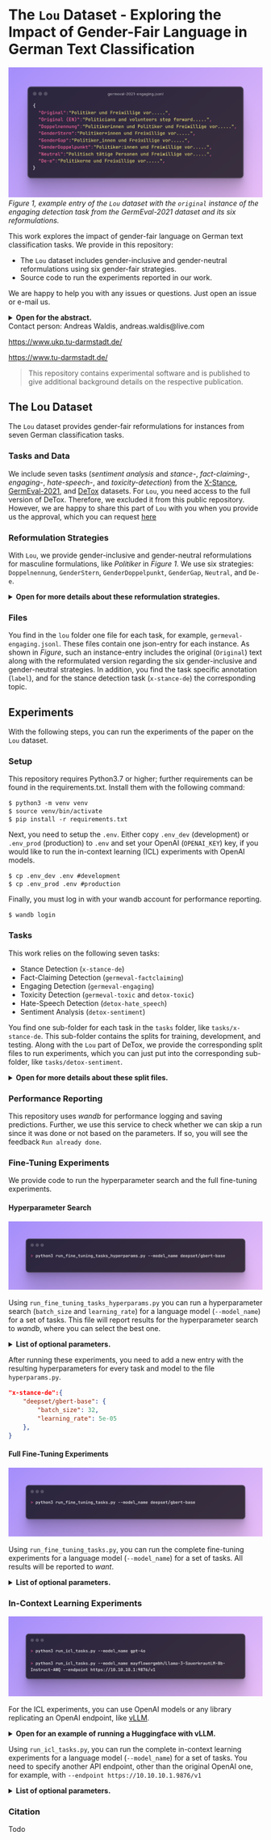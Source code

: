 # The `Lou` Dataset - Exploring the Impact of Gender-Fair Language in German Text Classification

![example](example_entry.png)
*Figure 1, example entry of the `Lou` dataset with the `original` instance of the engaging detection task from the GermEval-2021 dataset and its six reformulations.*

This work explores the impact of gender-fair language on German text classification tasks.
We provide in this repository:
* The `Lou` dataset includes gender-inclusive and gender-neutral reformulations using six gender-fair strategies.
* Source code to run the experiments reported in our work.

We are happy to help you with any issues or questions. Just open an issue or e-mail us.


<details>
<summary>
<strong>Open for the abstract.</strong>
</summary>

> Gender-fair language, an evolving linguistic variation in German, fosters inclusion by addressing all genders or using neutral forms. However, there is a notable lack of resources to assess the impact of this language shift on language models (LMs) might not been trained on examples of this variation. Addressing this gap, we present Lou, the first dataset providing high-quality reformulations for German text classification covering seven tasks, like stance detection and toxicity classification. We evaluate 16 mono- and multi-lingual LMs and find substantial label flips, reduced prediction certainty, and significantly altered attention patterns. However, existing evaluations remain valid, as LM rankings are consistent across original and reformulated instances. Our study provides initial insights into the impact of gender-fair language on classification for German. However, these findings are likely transferable to other languages, as we found consistent patterns in multi-lingual and English LMs.
</details>
Contact person: Andreas Waldis, andreas.waldis@live.com

https://www.ukp.tu-darmstadt.de/

https://www.tu-darmstadt.de/




> This repository contains experimental software and is published to give additional background details on the respective publication.


## The Lou Dataset

The `Lou` dataset provides gender-fair reformulations for instances from seven German classification tasks.

### Tasks and Data
We include seven tasks (*sentiment analysis* and *stance-*, *fact-claiming-*, *engaging-*, *hate-speech-*, and *toxicity-detection*) from the [X-Stance](https://huggingface.co/datasets/ZurichNLP/x_stance), [GermEval-2021](https://germeval2021toxic.github.io/SharedTask/), and [DeTox](https://github.com/hdaSprachtechnologie/detox) datasets.
For `Lou`, you need access to the full version of DeTox.
Therefore, we excluded it from this public repository.
However, we are happy to share this part of `Lou` with you when you provide us the approval, which you can request [here](https://github.com/hdaSprachtechnologie/detox)

### Reformulation Strategies
With `Lou`, we provide gender-inclusive and gender-neutral reformulations for masculine formulations, like *Politiker* in *Figure 1*.
We use six strategies: `Doppelnennung`, `GenderStern`, `GenderDoppelpunkt`, `GenderGap`, `Neutral`, and `De-e`.

<details>
<summary>
<strong>Open for more details about these reformulation strategies.</strong>
</summary>

* **Binary Gender Inclusion** (`Doppelnennung`) explicitly mentions the feminine and masculine but ignores others like agender.
  For example, *Politiker* (politician.MASC.PL) is transformed into *Politikerinnen und Politiker* (*politician.FEM.PL and politician.MASC.PL*).
* **All Gender Inclusion** explicitly addresses every gender, including agender, non-binary, or demi-gender, using a gender gap character pronounced with a small pause.
  We consider three commonly used strategies with different gender characters: `GenderStern` (\*), `GenderDoppelpunkt` (:), and  `GenderGap` (_).
  For example, *Politiker* (politician.MASC.PL) is turned into *Politiker*innen*, *Politiker:innen*, or *Politiker_innen* (*politician.FEM.MASC.NEUT.PL*).
* **Gender Neutralization** avoids naming a particular gender. For this strategy (`Neutral`), we use neutral terms like *ärztliche Fachperson* (*medical professional*).
* **Neosystem** (`De-e`) is a well-specified system that emerged from a significant [community-driven effort](https://geschlechtsneutral.net).
  This strategy uses a fourth gender, including new pronouns, articles, and suffixes to avoid naming a particular gender.
  For example, *Politiker* (*politician.MASC.PL*) is changed to *Politikerne* (*politician.FEM.MASC.NEUT.PL*).
</details>

### Files
You find in the `lou` folder one file for each task, for example, `germeval-engaging.jsonl`.
These files contain one json-entry for each instance. 
As shown in *Figure*, such an instance-entry includes the original (`Original`) text along with the reformulated version regarding the six gender-inclusive and gender-neutral strategies. 
In addition, you find the task specific annotation (`label`), and for the stance detection task (`x-stance-de`) the corresponding topic.

## Experiments
With the following steps, you can run the experiments of the paper on the `Lou` dataset.

### Setup
This repository requires Python3.7 or higher; further requirements can be found in the requirements.txt.
Install them with the following command:

```
$ python3 -m venv venv
$ source venv/bin/activate
$ pip install -r requirements.txt
```

Next, you need to setup the `.env`.
Either copy `.env_dev` (development) or `.env_prod` (production) to `.env` and set your OpenAI (`OPENAI_KEY`) key, if you would like to run the in-context learning (ICL) experiments with OpenAI models.

```
$ cp .env_dev .env #development
$ cp .env_prod .env #production
```

Finally, you must log in with your wandb account for performance reporting.

```
$ wandb login
```


### Tasks

This work relies on the following seven tasks:
*  Stance Detection (`x-stance-de`)
*  Fact-Claiming Detection (`germeval-factclaiming`)
*  Engaging Detection (`germeval-engaging`)
*  Toxicity Detection (`germeval-toxic` and `detox-toxic`)
*  Hate-Speech Detection (`detox-hate_speech`)
*  Sentiment Analysis (`detox-sentiment`)

You find one sub-folder for each task in the `tasks` folder, like `tasks/x-stance-de`.
This sub-folder contains the splits for training, development, and testing.
Along with the `Lou` part of DeTox, we provide the corresponding split files to run experiments, which you can just put into the corresponding sub-folder, like `tasks/detox-sentiment`.

<details>
<summary>
<strong>Open for more details about these split files.</strong>
</summary>

* `train.jsonl` includes the original training instances without any reformulation.
* `dev.jsonl` includes the original development instances without any reformulation.
* `test_original.jsonl` includes the original test instances with masculine formulations.
* `test_{STRATEGY}.jsonl` includes the reformulated test instances following a specific strategy.

</details>


### Performance Reporting

This repository uses *wandb* for performance logging and saving predictions.
Further, we use this service to check whether we can skip a run since it was done or not based on the parameters.
If so, you will see the feedback `Run already done`.

### Fine-Tuning Experiments
We provide code to run the hyperparameter search and the full fine-tuning experiments.

#### Hyperparameter Search

![hyper](hyperparams.png)

Using `run_fine_tuning_tasks_hyperparams.py` you can run a hyperparameter search (`batch_size` and `learning_rate`) for a language model (`--model_name`) for a set of tasks.
This file will report results for the hyperparameter search to *wandb*, where you can select the best one.
<details>
<summary>
<strong>List of optional parameters.</strong>
</summary>

* `--tasks`, a specific set of tasks otherwise, all tasks are considered, for example, `x-stance-de,germeval-engaging`
* `--seeds`, a list of seeds to evaluate every hyperparameter pair (`batch_size` and `learning_rate`), default `0,1,2`
* `--batch_sizes`, a list of batch sizes to evaluate, default `8,16,32`
* `--learning_rates`, a list of learning rates to evaluate, default `0.00005,0.00002,0.00001`
</details>

After running these experiments, you need to add a new entry with the resulting hyperparameters for every task and model to the file `hyperparams.py`.

```json
"x-stance-de":{
    "deepset/gbert-base": {
        "batch_size": 32,
        "learning_rate": 5e-05
    }, 
}
```



#### Full Fine-Tuning Experiments

![fine_tuning](fine_tuning.png)

Using `run_fine_tuning_tasks.py`, you can run the complete fine-tuning experiments for a language model (`--model_name`) for a set of tasks.
All results will be reported to *want*.
<details>
<summary>
<strong>List of optional parameters.</strong>
</summary>

* `--tasks`, a specific set of tasks otherwise, all tasks are considered, for example `x-stance-de,germeval-engaging`
* `--seeds`, a list of seeds to evaluate every hyperparameter pair (`batch_size` and `learning_rate`), default `0,1,2,3,4,5,6,7,8,9`
</details>

### In-Context Learning Experiments

![icl](icl.png)

For the ICL experiments, you can use OpenAI models or any library replicating an OpenAI endpoint, like [vLLM](https://github.com/vllm-project/vllm).

<details>
<summary>
<strong>Open for an example of running a Huggingface with vLLM.</strong>
</summary>

```bash
docker run --gpus \"device=0\" \
    -v /home/cache/vllm-cache:/root/.cache/huggingface \
    --env "HUGGING_FACE_HUB_TOKEN=<secret>" \
    -p 9876:9876 \
    --ipc=host \
    vllm/vllm-openai:latest \
    --model mayflowergmbh/Llama-3-SauerkrautLM-8b-Instruct-AWQ \
    --served-model-name mayflowergmbh/Llama-3-SauerkrautLM-8b-Instruct-AWQ \
    --quantization awq \
    --gpu-memory-utilization 0.7 \
    --port 9876
```
</details>

Using `run_icl_tasks.py`, you can run the complete in-context learning experiments for a language model (`--model_name`) for a set of tasks.
You need to specify another API endpoint, other than the original OpenAI one, for example, with `--endpoint https://10.10.10.1.9876/v1`
<details>
<summary>
<strong>List of optional parameters.</strong>
</summary>

* `--tasks`, a specific set of tasks otherwise, all tasks are considered, for example, `x-stance-de,germeval-engaging`
* `--ks`, a list of number of few-shot examples to evaluate, 0=zero-shot, 1=one-shot, 2=two-shot, and so on, default `0,1,2,3,4,5,6,7,8,9`
* `--seeds`, a list of seeds to run for few-shot setting, default `0,1,2,3,4,5,6,7,8,9`
* `--template_indices`, a list of prompting template to evaluate, default `0,1,2,3`
</details>

### Citation
Todo
